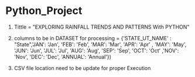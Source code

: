 # Python_Project
1) Tittle = "EXPLORING RAINFALL TRENDS AND PATTERNS With PYTHON"

2) columns to be in DATASET for processing = {'STATE_UT_NAME' : "State",'JAN': 'Jan', 'FEB': 'Feb', 'MAR': 'Mar', 
                            'APR': 'Apr' , 'MAY': 'May', 'JUN': 'Jun', 'JUL': 'Jul', 'AUG': 'Aug', 'SEP': 'Sep', 'OCT': 'Oct'
                             ,'NOV': 'Nov', 'DEC': 'Dec', 'ANNUAL': 'Annual'})

3) CSV file location need to be update for proper Execution

